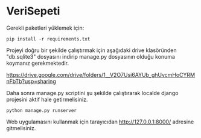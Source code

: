 # VeriSepeti

Gerekli paketleri yüklemek için:

```
pip install -r requirements.txt
```

Projeyi doğru bir şekilde çalıştırmak için aşağıdaki drive klasöründen "db.sqlite3" dosyasını indirip manage.py dosyasının olduğu konuma koymanız gerekmektedir.

https://drive.google.com/drive/folders/1__V2O7Usi6AYUb_ghUvcmHoCYRMnFbTb?usp=sharing

Daha sonra manage.py scriptini şu şekilde çalıştırarak localde django projesini aktif hale getirmelisiniz.

```
python manage.py runserver
```

Web uygulamasını kullanmak için tarayıcıdan http://127.0.0.1:8000/ adresine gitmelisiniz.

